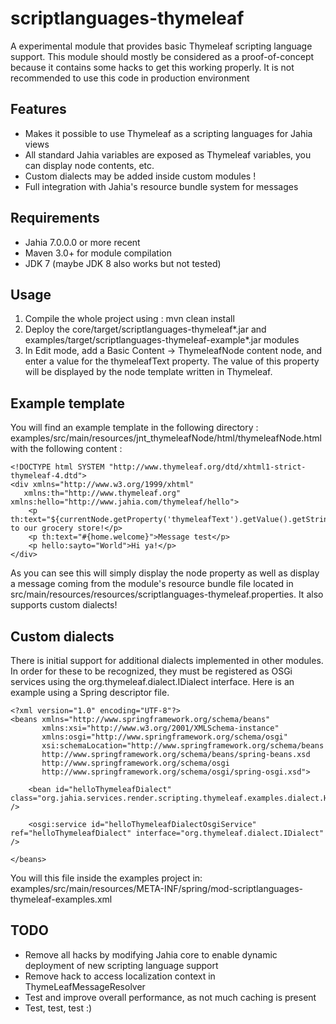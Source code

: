 # scriptlanguages-thymeleaf

A experimental module that provides basic Thymeleaf scripting language support. This module should mostly be considered
as a proof-of-concept because it contains some hacks to get this working properly. It is not recommended to use this
code in production environment

## Features
- Makes it possible to use Thymeleaf as a scripting languages for Jahia views
- All standard Jahia variables are exposed as Thymeleaf variables, you can display node contents, etc.
- Custom dialects may be added inside custom modules !
- Full integration with Jahia's resource bundle system for messages

## Requirements
- Jahia 7.0.0.0 or more recent
- Maven 3.0+ for module compilation
- JDK 7 (maybe JDK 8 also works but not tested)

## Usage

1. Compile the whole project using : mvn clean install
2. Deploy the core/target/scriptlanguages-thymeleaf*.jar and examples/target/scriptlanguages-thymeleaf-example*.jar modules
3. In Edit mode, add a Basic Content -> ThymeleafNode content node, and enter a value for the thymeleafText property.
The value of this property will be displayed by the node template written in Thymeleaf.

## Example template

You will find an example template in the following directory : examples/src/main/resources/jnt_thymeleafNode/html/thymeleafNode.html
with the following content :

    <!DOCTYPE html SYSTEM "http://www.thymeleaf.org/dtd/xhtml1-strict-thymeleaf-4.dtd">
    <div xmlns="http://www.w3.org/1999/xhtml"
       xmlns:th="http://www.thymeleaf.org" xmlns:hello="http://www.jahia.com/thymeleaf/hello">
        <p th:text="${currentNode.getProperty('thymeleafText').getValue().getString()}">Welcome to our grocery store!</p>
        <p th:text="#{home.welcome}">Message test</p>
        <p hello:sayto="World">Hi ya!</p>
    </div>

As you can see this will simply display the node property as well as display a message coming from the module's resource
bundle file located in src/main/resources/resources/scriptlanguages-thymeleaf.properties. It also supports custom dialects!

## Custom dialects

There is initial support for additional dialects implemented in other modules. In order for these to be recognized,
they must be registered as OSGi services using the org.thymeleaf.dialect.IDialect interface. Here is an example using
a Spring descriptor file.

    <?xml version="1.0" encoding="UTF-8"?>
    <beans xmlns="http://www.springframework.org/schema/beans"
           xmlns:xsi="http://www.w3.org/2001/XMLSchema-instance"
           xmlns:osgi="http://www.springframework.org/schema/osgi"
           xsi:schemaLocation="http://www.springframework.org/schema/beans
           http://www.springframework.org/schema/beans/spring-beans.xsd
           http://www.springframework.org/schema/osgi
           http://www.springframework.org/schema/osgi/spring-osgi.xsd">

        <bean id="helloThymeleafDialect" class="org.jahia.services.render.scripting.thymeleaf.examples.dialect.HelloDialect" />

        <osgi:service id="helloThymeleafDialectOsgiService" ref="helloThymeleafDialect" interface="org.thymeleaf.dialect.IDialect" />

    </beans>

You will this file inside the examples project in: examples/src/main/resources/META-INF/spring/mod-scriptlanguages-thymeleaf-examples.xml

## TODO
- Remove all hacks by modifying Jahia core to enable dynamic deployment of new scripting language support
- Remove hack to access localization context in ThymeLeafMessageResolver
- Test and improve overall performance, as not much caching is present
- Test, test, test :)
